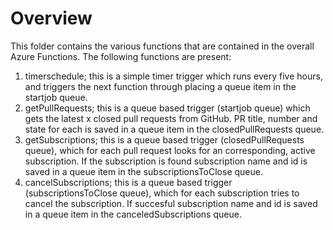 # Overview
This folder contains the various functions that are contained in the overall Azure Functions. The following functions are present:
1. timerschedule; this is a simple timer trigger which runs every five hours, and triggers the next function through placing a queue item in the startjob queue.
2. getPullRequests; this is a queue based trigger (startjob queue) which gets the latest x closed pull requests from GitHub. PR title, number and state for each is saved in a queue item in the closedPullRequests queue.
3. getSubscriptions; this is a queue based trigger (closedPullRequests queue), which for each pull request looks for an corresponding, active subscription. If the subscription is found subscription name and id is saved in a queue item in the subscriptionsToClose queue.
4. cancelSubscriptions; this is a queue based trigger (subscriptionsToClose queue), which for each subscription tries to cancel the subscription. If succesful subscription name and id is saved in a queue item in the canceledSubscriptions queue.